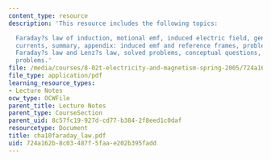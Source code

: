 ```yaml
---
content_type: resource
description: 'This resource includes the following topics:

  Faraday?s law of induction, motional emf, induced electric field, generators, eddy
  currents, summary, appendix: induced emf and reference frames, problem-solving tips:
  Faraday?s law and Lenz?s law, solved problems, conceptual questions, and additional
  problems.'
file: /media/courses/8-02t-electricity-and-magnetism-spring-2005/724a162b8c03487f5faae202b395fadd_cha10faraday_law.pdf
file_type: application/pdf
learning_resource_types:
- Lecture Notes
ocw_type: OCWFile
parent_title: Lecture Notes
parent_type: CourseSection
parent_uid: 8c57fc19-927d-cd77-b384-2f8eed1c0daf
resourcetype: Document
title: cha10faraday_law.pdf
uid: 724a162b-8c03-487f-5faa-e202b395fadd
---
```

